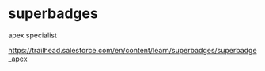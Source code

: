 # superbadges

apex specialist

https://trailhead.salesforce.com/en/content/learn/superbadges/superbadge_apex
